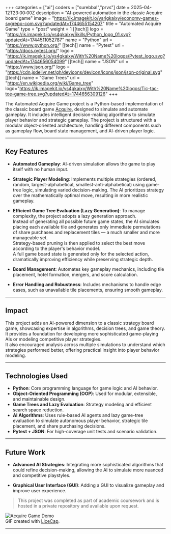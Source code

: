 +++
categories = ["ai"]
coders = ["surebbal","prvs"]
date = 2025-04-12T23:00:00Z
description = "AI-powered automation in the classic Acquire board game"
image = "https://ik.imagekit.io/ys4gkaixy/economy-games-svgrepo-com.svg?updatedAt=1744655154207"
title = "Automated Acquire Game"
type = "post"
weight = 1
[[tech]]
logo = "https://ik.imagekit.io/ys4gkaixy/Skills/Python_logo_01.svg?updatedAt=1744511052787"
name = "Python"
url = "https://www.python.org/"
[[tech]]
name = "Pytest"
url = "https://docs.pytest.org/"
logo = "https://ik.imagekit.io/ys4gkaixy/With%20Name%20logos/Pytest_logo.svg?updatedAt=1744656054099"
[[tech]]
name = "JSON"
url = "https://www.json.org/"
logo = "https://cdn.jsdelivr.net/gh/devicons/devicon/icons/json/json-original.svg"
[[tech]]
name = "Game Trees"
url = "https://en.wikipedia.org/wiki/Game_tree"
logo="https://ik.imagekit.io/ys4gkaixy/With%20Name%20logos/Tic-tac-toe-game-tree.svg?updatedAt=1744656309126"
+++

The Automated Acquire Game project is a Python-based implementation of the classic board game [Acquire](https://en.wikipedia.org/wiki/Acquire), designed to simulate and automate gameplay. It includes intelligent decision-making algorithms to simulate player behavior and strategic gameplay. The project is structured with a modular object-oriented architecture, handling different components such as gameplay flow, board state management, and AI-driven player logic.

---

## **Key Features**

- **Automated Gameplay**: AI-driven simulation allows the game to play itself with no human input.
  
- **Strategic Player Modeling**: Implements multiple strategies (ordered, random, largest-alphabetical, smallest-anti-alphabetical) using game-tree logic, simulating varied decision-making. The AI prioritizes strategy over the mathematically optimal move, resulting in more realistic gameplay.
  
- **Efficient Game Tree Evaluation (Lazy Generation)**: To manage complexity, the project adopts a lazy generation approach.  
Instead of generating all possible future game states, the AI simulates placing each available tile and generates only immediate permutations of share purchases and replacement tiles — a much smaller and more manageable set.  
Strategy-based pruning is then applied to select the best move according to the player's behavior model.  
A full game board state is generated only for the selected action, dramatically improving efficiency while preserving strategic depth.

- **Board Management**: Automates key gameplay mechanics, including tile placement, hotel formation, mergers, and score calculation.

- **Error Handling and Robustness**: Includes mechanisms to handle edge cases, such as unavailable tile placements, ensuring smooth gameplay.

---

## **Impact**

This project adds an AI-powered dimension to a classic strategy board game, showcasing expertise in algorithms, decision trees, and game theory.  
It provides a foundation for developing more sophisticated game-playing AIs or modeling competitive player strategies.  
It also encouraged analysis across multiple simulations to understand which strategies performed better, offering practical insight into player behavior modeling.

---

## **Technologies Used**

- **Python**: Core programming language for game logic and AI behavior.
- **Object-Oriented Programming (OOP)**: Used for modular, extensible, and maintainable design.
- **Game Trees and Lazy Evaluation**: Strategy modeling and efficient search space reduction.
- **AI Algorithms**: Uses rule-based AI agents and lazy game-tree evaluation to simulate autonomous player behavior, strategic tile placement, and share purchasing decisions.
- **Pytest + JSON**: For high-coverage unit tests and scenario validation.

---

## **Future Work**

- **Advanced AI Strategies**: Integrating more sophisticated algorithms that could refine decision-making, allowing the AI to simulate more nuanced and competitive playstyles.
  
- **Graphical User Interface (GUI)**: Adding a GUI to visualize gameplay and improve user experience.

> This project was completed as part of academic coursework and is hosted in a private repository and available upon request.  

![Acquire Game Demo](/images/acquire_demo.gif)  
GIF created with [LiceCap](http://www.cockos.com/licecap/).

---